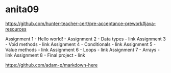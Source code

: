 # anita09 
[
](https://github.com/hunter-teacher-cert/pre-acceptance-prework#java-resources)https://github.com/hunter-teacher-cert/pre-acceptance-prework#java-resources


Assignment 1 - Hello world! - [
](https://github.com/hunter-teacher-cert/pre-acceptance-prework/blob/master/pre01.org)Assignment 2 - Data types - link
Assignment 3 - Void methods - link
Assignment 4 - Conditionals - link
Assignment 5 - Value methods - link
Assignment 6 - Loops - link
Assignment 7 - Arrays - link
Assignment 8 - Final project - link


https://github.com/adam-p/markdown-here
